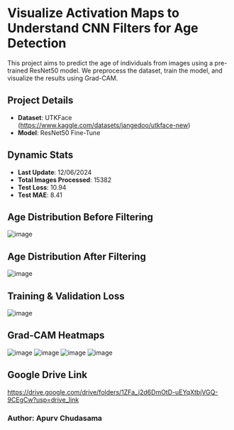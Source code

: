 # Visualize Activation Maps to Understand CNN Filters for Age Detection
This project aims to predict the age of individuals from images using a pre-trained ResNet50 model. We preprocess the dataset, train the model, and visualize the results using Grad-CAM.

## Project Details
- **Dataset**: UTKFace (https://www.kaggle.com/datasets/jangedoo/utkface-new)
- **Model**: ResNet50 Fine-Tune

## Dynamic Stats
- **Last Update**: 12/06/2024
- **Total Images Processed**: 15382
- **Test Loss**: 10.94
- **Test MAE**: 8.41

## Age Distribution Before Filtering
![image](https://github.com/Apurv090405/Visualize-activation-maps-for-age-detection./assets/120238040/70fbd10f-d424-46bf-bf97-90d13c861405)

## Age Distribution After Filtering
![image](https://github.com/Apurv090405/Visualize-activation-maps-for-age-detection./assets/120238040/4db206a4-7a7a-4225-804d-da018b9814cc)

## Training & Validation Loss
![image](https://github.com/Apurv090405/Visualize-activation-maps-for-age-detection./assets/120238040/26d70d0d-0a53-4283-9668-d79c13c11160)

## Grad-CAM Heatmaps
![image](https://github.com/Apurv090405/Visualize-activation-maps-for-age-detection./assets/120238040/bf6f2c57-5fc6-444a-ba9d-613abb0af876)
![image](https://github.com/Apurv090405/Visualize-activation-maps-for-age-detection./assets/120238040/3cfc8832-bc86-448b-b1cc-cd97d08856b8)
![image](https://github.com/Apurv090405/Visualize-activation-maps-for-age-detection./assets/120238040/4bd4b8fa-53b9-4ed4-9b5c-0c40700153e2)
![image](https://github.com/Apurv090405/Visualize-activation-maps-for-age-detection./assets/120238040/5e2e223b-322f-4975-84b6-8e5391a0a801)

## Google Drive Link
https://drive.google.com/drive/folders/1ZFa_j2d6DmOtD-uEYqXtbjVGQ-9CEgCw?usp=drive_link

### Author: Apurv Chudasama
